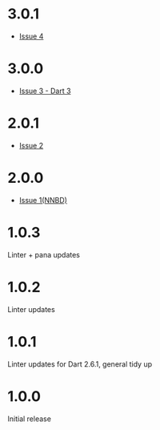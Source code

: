 # 3.0.1
- [Issue 4](https://github.com/shamblett/dartamaker/issues/4)

# 3.0.0
- [Issue 3 - Dart 3](https://github.com/shamblett/dartamaker/issues/3)

# 2.0.1
- [Issue 2](https://github.com/shamblett/dartamaker/issues/2)

# 2.0.0
- [Issue 1(NNBD)](https://github.com/shamblett/dartamaker/issues/1) 

# 1.0.3
Linter + pana updates

# 1.0.2
Linter updates

# 1.0.1
Linter updates for Dart 2.6.1, general tidy up

# 1.0.0
Initial release